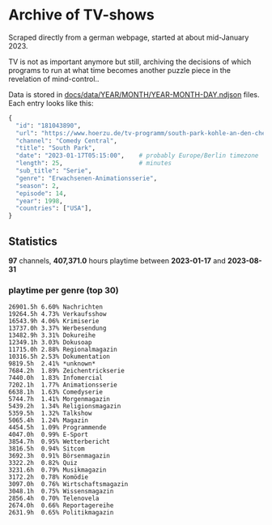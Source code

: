 # Archive of TV-shows

Scraped directly from a german webpage, started at about mid-January 2023.

TV is not as important anymore but still, archiving the decisions of which programs to run at what time
becomes another puzzle piece in the revelation of mind-control.. 

Data is stored in [docs/data/YEAR/MONTH/YEAR-MONTH-DAY.ndjson](docs/data/) files. 
Each entry looks like this:

```python
{
  "id": "181043890", 
  "url": "https://www.hoerzu.de/tv-programm/south-park-kohle-an-den-chefkoch/bid_181043890/", 
  "channel": "Comedy Central", 
  "title": "South Park", 
  "date": "2023-01-17T05:15:00",    # probably Europe/Berlin timezone 
  "length": 25,                     # minutes 
  "sub_title": "Serie", 
  "genre": "Erwachsenen-Animationsserie", 
  "season": 2, 
  "episode": 14, 
  "year": 1998, 
  "countries": ["USA"],
}
```

## Statistics

**97** channels, **407,371.0** hours playtime between **2023-01-17** and **2023-08-31**


### playtime per genre (top 30)

    26901.5h 6.60% Nachrichten
    19264.5h 4.73% Verkaufsshow
    16543.9h 4.06% Krimiserie
    13737.0h 3.37% Werbesendung
    13482.9h 3.31% Dokureihe
    12349.1h 3.03% Dokusoap
    11715.0h 2.88% Regionalmagazin
    10316.5h 2.53% Dokumentation
    9819.5h  2.41% *unknown*
    7684.2h  1.89% Zeichentrickserie
    7440.0h  1.83% Infomercial
    7202.1h  1.77% Animationsserie
    6638.1h  1.63% Comedyserie
    5744.7h  1.41% Morgenmagazin
    5439.2h  1.34% Religionsmagazin
    5359.5h  1.32% Talkshow
    5065.4h  1.24% Magazin
    4454.5h  1.09% Programmende
    4047.0h  0.99% E-Sport
    3854.7h  0.95% Wetterbericht
    3816.5h  0.94% Sitcom
    3692.3h  0.91% Börsenmagazin
    3322.2h  0.82% Quiz
    3231.6h  0.79% Musikmagazin
    3172.2h  0.78% Komödie
    3097.0h  0.76% Wirtschaftsmagazin
    3048.1h  0.75% Wissensmagazin
    2856.4h  0.70% Telenovela
    2674.0h  0.66% Reportagereihe
    2631.9h  0.65% Politikmagazin

